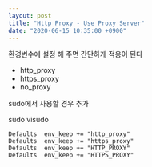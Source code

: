 ```yaml
---
layout: post
title: "Http Proxy - Use Proxy Server"
date: "2020-06-15 10:35:00 +0900"
---
```


환경변수에 설정 해 주면 간단하게 적용이 된다

* http_proxy
* https_proxy
* no_proxy

sudo에서 사용할 경우 추가

sudo visudo
```
Defaults  env_keep += "http_proxy"
Defaults  env_keep += "https_proxy"
Defaults  env_keep += "HTTP_PROXY"
Defaults  env_keep += "HTTPS_PROXY"
```
